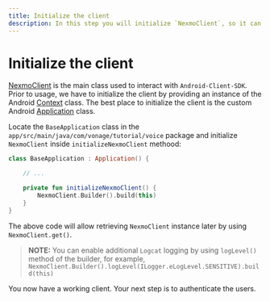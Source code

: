 ```yaml
---
title: Initialize the client
description: In this step you will initialize `NexmoClient`, so it can be used within the application.
---
```


# Initialize the client

[NexmoClient](https://developer.nexmo.com/sdk/stitch/android/com/nexmo/client/NexmoClient.html) is the main class used to interact with `Android-Client-SDK`. Prior to usage, we have to initialize the client by providing an instance of the Android [Context](https://developer.android.com/reference/android/content/Context) class. The best place to initialize the client is the custom Android [Application](https://developer.android.com/reference/android/app/Application) class.

Locate the `BaseApplication` class in the `app/src/main/java/com/vonage/tutorial/voice` package and initialize `NexmoClient` inside `initializeNexmoClient` methood:

```kotlin
class BaseApplication : Application() {

    // ...

    private fun initializeNexmoClient() {
        NexmoClient.Builder().build(this)
    }
}
```

The above code will allow retrieving `NexmoClient` instance later by using `NexmoClient.get()`.

> **NOTE:** You can enable additional `Logcat` logging by using `logLevel()` method of the builder, for example, `NexmoClient.Builder().logLevel(ILogger.eLogLevel.SENSITIVE).build(this)`

You now have a working client. Your next step is to authenticate the users.
